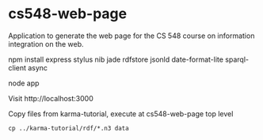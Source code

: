 cs548-web-page
==============

Application to generate the web page for the CS 548 course on information integration on the web.

npm install express stylus nib jade rdfstore jsonld date-format-lite sparql-client async  


node app

Visit http://localhost:3000

Copy files from karma-tutorial, execute at cs548-web-page top level

```cp ../karma-tutorial/rdf/*.n3 data```


